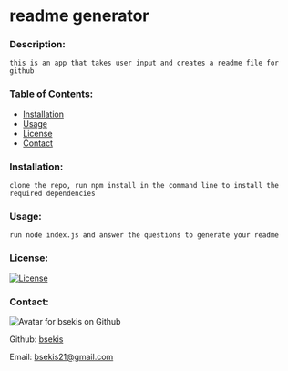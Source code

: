 
# readme generator

### Description:

    this is an app that takes user input and creates a readme file for github

### Table of Contents:
  
    
* [Installation](#install) 
* [Usage](#usage) 
* [License](#license) 
* [Contact](#contact)

### Installation:

    clone the repo, run npm install in the command line to install the required dependencies

### Usage:

    run node index.js and answer the questions to generate your readme

### License: 

[![License](https://img.shields.io/badge/License-Apache%202.0-blue.svg)](https://opensource.org/licenses/Apache-2.0)

### Contact: 

![Avatar for bsekis on Github](https://avatars2.githubusercontent.com/u/63463194?v=4) 


Github: [bsekis](https://github.com/bsekis)

Email: [bsekis21@gmail.com](mailto:bsekis21@gmail.com)

